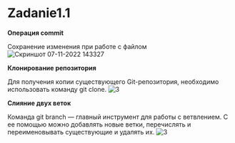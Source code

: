 # Zadanie1.1
**Операция commit**

Сохранение изменения при работе с файлом
![Скриншот 07-11-2022 143327](https://user-images.githubusercontent.com/90966196/200309139-3a650f77-7e9f-4e82-bdd2-a896e7132b00.jpg)

**Клонирование репозитория**

Для получения копии существующего Git-репозитория, необходимо использовать команду git clone. 
![3](https://user-images.githubusercontent.com/90966196/200305872-dd422c54-4df5-425f-9169-b8d14c626a19.jpg)

**Слияние двух веток**

Команда git branch — главный инструмент для работы с ветвлением. С ее помощью можно добавлять новые ветки, перечислять и переименовывать существующие и удалять их.
![3](https://user-images.githubusercontent.com/90966196/200310693-c3804b83-65c9-4ea5-ab9c-6c86a28da18a.jpg)
